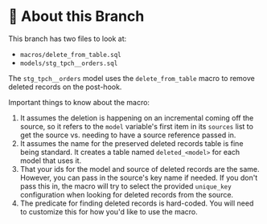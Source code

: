 # :seedling: About this Branch
This branch has two files to look at:
- `macros/delete_from_table.sql`
- `models/stg_tpch__orders.sql`

The `stg_tpch__orders` model uses the `delete_from_table` macro to remove deleted
records on the post-hook. 

Important things to know about the macro:
1. It assumes the deletion is happening on an incremental coming off the source, 
   so it refers to the `model` variable's first item in its `sources` list to get
   the source vs. needing to have a source reference passed in.
2. It assumes the name for the preserved deleted records table is fine being standard.
   It creates a table named `deleted_<model>` for each model that uses it.
3. That your ids for the model and source of deleted records are the same. However,
   you can pass in the source's key name if needed. If you don't pass this in, the
   macro will try to select the provided `unique_key` configuration when looking
   for deleted records from the source.
4. The predicate for finding deleted records is hard-coded. You will need to
   customize this for how you'd like to use the macro.
